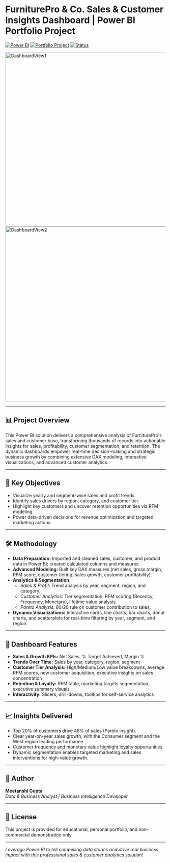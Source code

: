 
# FurniturePro & Co. Sales & Customer Insights Dashboard  | Power BI Portfolio Project

[![Power BI](https://img.shields.io/badge/Power--BI-Interactive--Dashboard-yellow?logo=power-bi)]()
[![Portfolio Project](https://img.shields.io/badge/Portfolio-Project-blue)]()
[![Status](https://img.shields.io/badge/Status-Completed-brightgreen?style=flat-square)]()


<img width="965" height="547" alt="DashboardView1" src="https://github.com/user-attachments/assets/885ed713-ee5a-4b11-9a57-252b1fe68334" />
<img width="967" height="550" alt="DashboardView2" src="https://github.com/user-attachments/assets/680e443d-a6aa-4a95-be94-66851bac4d83" />

---

## 📊 Project Overview

This Power BI solution delivers a comprehensive analysis of FurniturePro's sales and customer base, transforming thousands of records into actionable insights for sales, profitability, customer segmentation, and retention. The dynamic dashboards empower real-time decision-making and strategic business growth by combining extensive DAX modeling, interactive visualizations, and advanced customer analytics.

---

## 🎯 Key Objectives

- Visualize yearly and segment-wise sales and profit trends.
- Identify sales drivers by region, category, and customer tier.
- Highlight key customers and uncover retention opportunities via RFM modeling.
- Power data-driven decisions for revenue optimization and targeted marketing actions.

---

## 🛠 Methodology

- **Data Preparation:** Imported and cleaned sales, customer, and product data in Power BI; created calculated columns and measures.
- **Advanced Modeling:** Built key DAX measures (net sales, gross margin, RFM score, customer tiering, sales growth, customer profitability).
- **Analytics & Segmentation:**
    - *Sales & Profit:* Trend analysis by year, segment, region, and category.
    - *Customer Analytics:* Tier segmentation, RFM scoring (Recency, Frequency, Monetary), lifetime value analysis.
    - *Pareto Analysis:* 80/20 rule on customer contribution to sales.
- **Dynamic Visualizations:** Interactive cards, line charts, bar charts, donut charts, and scatterplots for real-time filtering by year, segment, and region.

---

## 🎨 Dashboard Features

- **Sales & Growth KPIs:** Net Sales, % Target Achieved, Margin %
- **Trends Over Time:** Sales by year, category, region, segment
- **Customer Tier Analysis:** High/Medium/Low value breakdowns, average RFM scores, new customer acquisition, executive insights on sales concentration
- **Retention & Loyalty:** RFM table, marketing targets segmentation, executive summary visuals
- **Interactivity:** Slicers, drill-downs, tooltips for self-service analytics

---

## 📈 Insights Delivered

- Top 20% of customers drive 48% of sales (Pareto insight).
- Clear year-on-year sales growth, with the Consumer segment and the West region leading performance.
- Customer frequency and monetary value highlight loyalty opportunities.
- Dynamic segmentation enables targeted marketing and sales interventions for high-value growth.

---

## 👤 Author

**Meetanshi Gupta**  
_Data & Business Analyst | Business Intelligence Developer_

---

## 📄 License

This project is provided for educational, personal portfolio, and non-commercial demonstration only.

---

_Leverage Power BI to tell compelling data stories and drive real business impact with this professional sales & customer analytics solution!_
